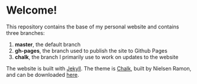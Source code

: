 # Welcome! 

This repository contains the base of my personal website and contains three branches:

1. **master**, the default branch
2. **gh-pages**, the branch used to publish the site to Github Pages
3. **chalk**, the branch I primarily use to work on updates to the website

The website is built with [Jekyll](https://jekyllrb.com). The theme is [Chalk](http://chalk.nielsenramon.com), built by Nielsen Ramon, and can be downloaded [here](https://github.com/nielsenramon/chalk).